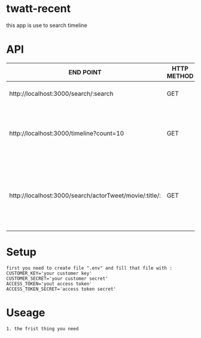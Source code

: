 # twatt-recent

this app is use to search timeline

# API
| END POINT                               | HTTP METHOD | DESCRIPTION                                                                       |
|-----------------------------------------|-------------|-----------------------------------------------------------------------------------|
| http://localhost:3000/search/:search    | GET         | search tweet that you want to find                                                |
| http://localhost:3000/timeline?count=10 | GET         | show tweet timeline, and change the value of 10 to show how many you want to show |
| http://localhost:3000/search/actorTweet/movie/:title/: | GET | change ':title' with movie that you want to search, and after that the data respon is tweet actor movie that you search |                                                                                 |

# Setup
```
first you need to create file ".env" and fill that file with :
CUSTOMER_KEY='your customer key'
CUSTOMER_SECRET='your customer secret'
ACCESS_TOKEN='yout access token'
ACCESS_TOKEN_SECRET='access token secret'
```

# Useage
```
1. the frist thing you need
```
